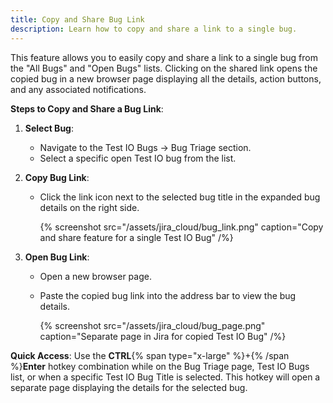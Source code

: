 ```yaml
---
title: Copy and Share Bug Link
description: Learn how to copy and share a link to a single bug.
---
```


This feature allows you to easily copy and share a link to a single bug from the "All Bugs" and "Open Bugs" lists. Clicking on the shared link opens the copied bug in a new browser page displaying all the details, action buttons, and any associated notifications.

**Steps to Copy and Share a Bug Link**:

1. **Select Bug**:

   - Navigate to the Test IO Bugs -> Bug Triage section.
   - Select a specific open Test IO bug from the list.

2. **Copy Bug Link**:

   - Click the link icon next to the selected bug title in the expanded bug details on the right side.

     {% screenshot src="/assets/jira_cloud/bug_link.png" caption="Copy and share feature for a single Test IO Bug" /%}

3. **Open Bug Link**:

   - Open a new browser page.
   - Paste the copied bug link into the address bar to view the bug details.

     {% screenshot src="/assets/jira_cloud/bug_page.png" caption="Separate page in Jira for copied Test IO Bug" /%}

**Quick Access**: Use the **CTRL**{% span type="x-large" %}+{% /span %}**Enter** hotkey combination while on the Bug Triage page, Test IO Bugs list, or when a specific Test IO Bug Title is selected. This hotkey will open a separate page displaying the details for the selected bug.
